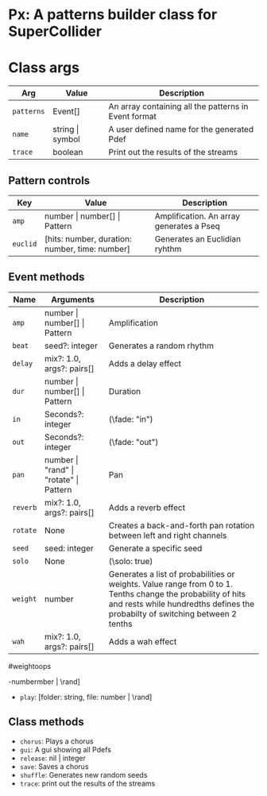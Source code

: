# Px: A patterns builder class for SuperCollider

# Class args

| Arg        | Value            | Description                                          |
| ---------- | ---------------- | ---------------------------------------------------- |
| `patterns` | Event[]          | An array containing all the patterns in Event format |
| `name`     | string \| symbol | A user defined name for the generated Pdef           |
| `trace`    | boolean          | Print out the results of the streams                 |

## Pattern controls

| Key      | Value                                          | Description                              |
| -------- | ---------------------------------------------- | ---------------------------------------- |
| `amp`    | number \| number[] \| Pattern                  | Amplification. An array generates a Pseq |
| `euclid` | [hits: number, duration: number, time: number] | Generates an Euclidian ryhthm            |

## Event methods

| Name     | Arguments                               | Description                                                                                                                                                                                  |
| -------- | --------------------------------------- | -------------------------------------------------------------------------------------------------------------------------------------------------------------------------------------------- |
| `amp`    | number \| number[] \| Pattern           | Amplification                                                                                                                                                                                |
| `beat`   | seed?: integer                          | Generates a random rhythm                                                                                                                                                                    |
| `delay`  | mix?: 1.0, args?: pairs[]               | Adds a delay effect                                                                                                                                                                          |
| `dur`    | number \| number[] \| Pattern           | Duration                                                                                                                                                                                     |
| `in`     | Seconds?: integer                       | (\fade: "in")                                                                                                                                                                                |
| `out`    | Seconds?: integer                       | (\fade: "out")                                                                                                                                                                               |
| `pan`    | number \| "rand" \| "rotate" \| Pattern | Pan                                                                                                                                                                                          |
| `reverb` | mix?: 1.0, args?: pairs[]               | Adds a reverb effect                                                                                                                                                                         |
| `rotate` | None                                    | Creates a back-and-forth pan rotation between left and right channels                                                                                                                        |
| `seed`   | seed: integer                           | Generate a specific seed                                                                                                                                                                     |
| `solo`   | None                                    | (\solo: true)                                                                                                                                                                                |
| `weight` | number                                  | Generates a list of probabilities or weights. Value range from 0 to 1. Tenths change the probability of hits and rests while hundredths defines the probabilty of switching between 2 tenths |
| `wah`    | mix?: 1.0, args?: pairs[]               | Adds a wah effect                                                                                                                                                                            |

#weightoops

-numbermber | \rand]

- `play`: [folder: string, file: number | \rand]

## Class methods

- `chorus`: Plays a chorus
- `gui`: A gui showing all Pdefs
- `release`: nil | integer
- `save`: Saves a chorus
- `shuffle`: Generates new random seeds
- `trace`: print out the results of the streams
